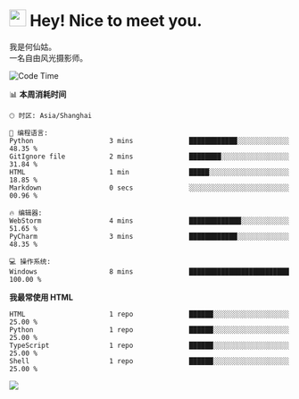 <h1><img src="https://emojis.slackmojis.com/emojis/images/1531849430/4246/blob-sunglasses.gif?1531849430" width="30"/> Hey! Nice to meet you.</h1>

我是何仙姑。<br>
一名自由风光摄影师。<br>

<!--START_SECTION:waka-->
![Code Time](http://img.shields.io/badge/Code%20Time-5%20hrs%2028%20mins-blue)

📊 **本周消耗时间** 

```text
🕑︎ 时区: Asia/Shanghai

💬 编程语言: 
Python                   3 mins              ████████████░░░░░░░░░░░░░   48.35 % 
GitIgnore file           2 mins              ████████░░░░░░░░░░░░░░░░░   31.84 % 
HTML                     1 min               █████░░░░░░░░░░░░░░░░░░░░   18.85 % 
Markdown                 0 secs              ░░░░░░░░░░░░░░░░░░░░░░░░░   00.96 % 

🔥 编辑器: 
WebStorm                 4 mins              █████████████░░░░░░░░░░░░   51.65 % 
PyCharm                  3 mins              ████████████░░░░░░░░░░░░░   48.35 % 

💻 操作系统: 
Windows                  8 mins              █████████████████████████   100.00 % 
```

**我最常使用 HTML** 

```text
HTML                     1 repo              ██████░░░░░░░░░░░░░░░░░░░   25.00 % 
Python                   1 repo              ██████░░░░░░░░░░░░░░░░░░░   25.00 % 
TypeScript               1 repo              ██████░░░░░░░░░░░░░░░░░░░   25.00 % 
Shell                    1 repo              ██████░░░░░░░░░░░░░░░░░░░   25.00 % 
```




<!--END_SECTION:waka-->


![](https://komarev.com/ghpvc/?username=hexgu)

